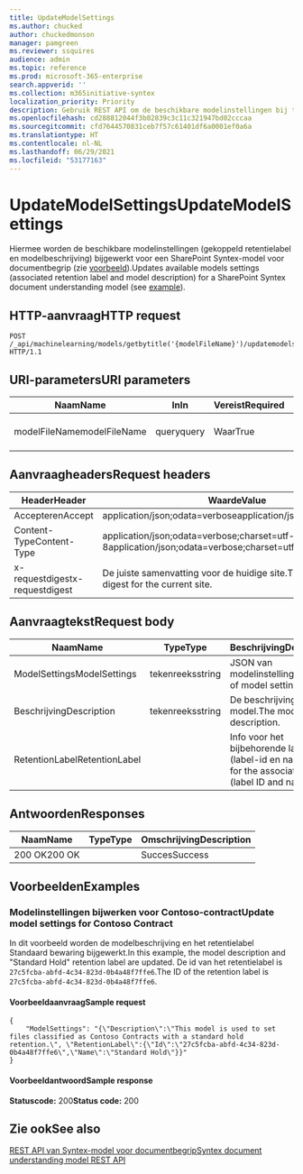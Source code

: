 ```yaml
---
title: UpdateModelSettings
ms.author: chucked
author: chuckedmonson
manager: pamgreen
ms.reviewer: ssquires
audience: admin
ms.topic: reference
ms.prod: microsoft-365-enterprise
search.appverid: ''
ms.collection: m365initiative-syntex
localization_priority: Priority
description: Gebruik REST API om de beschikbare modelinstellingen bij te werken voor een SharePoint Syntex-model voor documentbegrip.
ms.openlocfilehash: cd288812044f3b02839c3c11c321947bd02cccaa
ms.sourcegitcommit: cfd7644570831ceb7f57c61401df6a0001ef0a6a
ms.translationtype: HT
ms.contentlocale: nl-NL
ms.lasthandoff: 06/29/2021
ms.locfileid: "53177163"
---
```

# <a name="updatemodelsettings"></a><span data-ttu-id="c23e7-103">UpdateModelSettings</span><span class="sxs-lookup"><span data-stu-id="c23e7-103">UpdateModelSettings</span></span>

<span data-ttu-id="c23e7-104">Hiermee worden de beschikbare modelinstellingen (gekoppeld retentielabel en modelbeschrijving) bijgewerkt voor een SharePoint Syntex-model voor documentbegrip (zie [voorbeeld](rest-updatemodelsettings-method.md#examples)).</span><span class="sxs-lookup"><span data-stu-id="c23e7-104">Updates available models settings (associated retention label and model description) for a SharePoint Syntex document understanding model (see [example](rest-updatemodelsettings-method.md#examples)).</span></span>

## <a name="http-request"></a><span data-ttu-id="c23e7-105">HTTP-aanvraag</span><span class="sxs-lookup"><span data-stu-id="c23e7-105">HTTP request</span></span>

```HTTP
POST /_api/machinelearning/models/getbytitle('{modelFileName}')/updatemodelsettings HTTP/1.1
```

## <a name="uri-parameters"></a><span data-ttu-id="c23e7-106">URI-parameters</span><span class="sxs-lookup"><span data-stu-id="c23e7-106">URI parameters</span></span>

|<span data-ttu-id="c23e7-107">Naam</span><span class="sxs-lookup"><span data-stu-id="c23e7-107">Name</span></span> |<span data-ttu-id="c23e7-108">In</span><span class="sxs-lookup"><span data-stu-id="c23e7-108">In</span></span> |<span data-ttu-id="c23e7-109">Vereist</span><span class="sxs-lookup"><span data-stu-id="c23e7-109">Required</span></span>|<span data-ttu-id="c23e7-110">Type</span><span class="sxs-lookup"><span data-stu-id="c23e7-110">Type</span></span>|<span data-ttu-id="c23e7-111">Omschrijving</span><span class="sxs-lookup"><span data-stu-id="c23e7-111">Description</span></span>|
|-----|---|--------|----|-----------|
|<span data-ttu-id="c23e7-112">modelFileName</span><span class="sxs-lookup"><span data-stu-id="c23e7-112">modelFileName</span></span>|<span data-ttu-id="c23e7-113">query</span><span class="sxs-lookup"><span data-stu-id="c23e7-113">query</span></span>|<span data-ttu-id="c23e7-114">Waar</span><span class="sxs-lookup"><span data-stu-id="c23e7-114">True</span></span>|<span data-ttu-id="c23e7-115">reeks</span><span class="sxs-lookup"><span data-stu-id="c23e7-115">string</span></span>|<span data-ttu-id="c23e7-116">Naam van het Syntex-modelbestand.</span><span class="sxs-lookup"><span data-stu-id="c23e7-116">Name of the Syntex model file.</span></span>|

## <a name="request-headers"></a><span data-ttu-id="c23e7-117">Aanvraagheaders</span><span class="sxs-lookup"><span data-stu-id="c23e7-117">Request headers</span></span>

| <span data-ttu-id="c23e7-118">Header</span><span class="sxs-lookup"><span data-stu-id="c23e7-118">Header</span></span> | <span data-ttu-id="c23e7-119">Waarde</span><span class="sxs-lookup"><span data-stu-id="c23e7-119">Value</span></span> |
|--------|-------|
|<span data-ttu-id="c23e7-120">Accepteren</span><span class="sxs-lookup"><span data-stu-id="c23e7-120">Accept</span></span>|<span data-ttu-id="c23e7-121">application/json;odata=verbose</span><span class="sxs-lookup"><span data-stu-id="c23e7-121">application/json;odata=verbose</span></span>|
|<span data-ttu-id="c23e7-122">Content-Type</span><span class="sxs-lookup"><span data-stu-id="c23e7-122">Content-Type</span></span>|<span data-ttu-id="c23e7-123">application/json;odata=verbose;charset=utf-8</span><span class="sxs-lookup"><span data-stu-id="c23e7-123">application/json;odata=verbose;charset=utf-8</span></span>|
|<span data-ttu-id="c23e7-124">x-requestdigest</span><span class="sxs-lookup"><span data-stu-id="c23e7-124">x-requestdigest</span></span>|<span data-ttu-id="c23e7-125">De juiste samenvatting voor de huidige site.</span><span class="sxs-lookup"><span data-stu-id="c23e7-125">The appropriate digest for the current site.</span></span>|

## <a name="request-body"></a><span data-ttu-id="c23e7-126">Aanvraagtekst</span><span class="sxs-lookup"><span data-stu-id="c23e7-126">Request body</span></span>

|<span data-ttu-id="c23e7-127">Naam</span><span class="sxs-lookup"><span data-stu-id="c23e7-127">Name</span></span>    |<span data-ttu-id="c23e7-128">Type</span><span class="sxs-lookup"><span data-stu-id="c23e7-128">Type</span></span>   |<span data-ttu-id="c23e7-129">Beschrijving</span><span class="sxs-lookup"><span data-stu-id="c23e7-129">Description</span></span> |
|--------|-------|-------|
|<span data-ttu-id="c23e7-130">ModelSettings</span><span class="sxs-lookup"><span data-stu-id="c23e7-130">ModelSettings</span></span>|<span data-ttu-id="c23e7-131">tekenreeks</span><span class="sxs-lookup"><span data-stu-id="c23e7-131">string</span></span>|<span data-ttu-id="c23e7-132">JSON van modelinstellingen.</span><span class="sxs-lookup"><span data-stu-id="c23e7-132">JSON of model settings.</span></span>|
|<span data-ttu-id="c23e7-133">Beschrijving</span><span class="sxs-lookup"><span data-stu-id="c23e7-133">Description</span></span>|<span data-ttu-id="c23e7-134">tekenreeks</span><span class="sxs-lookup"><span data-stu-id="c23e7-134">string</span></span>|<span data-ttu-id="c23e7-135">De beschrijving van het model.</span><span class="sxs-lookup"><span data-stu-id="c23e7-135">The model description.</span></span>|
|<span data-ttu-id="c23e7-136">RetentionLabel</span><span class="sxs-lookup"><span data-stu-id="c23e7-136">RetentionLabel</span></span>| |<span data-ttu-id="c23e7-137">Info voor het bijbehorende label (label-id en naam).</span><span class="sxs-lookup"><span data-stu-id="c23e7-137">Info for the associated label (label ID and name).</span></span>|

## <a name="responses"></a><span data-ttu-id="c23e7-138">Antwoorden</span><span class="sxs-lookup"><span data-stu-id="c23e7-138">Responses</span></span>

| <span data-ttu-id="c23e7-139">Naam</span><span class="sxs-lookup"><span data-stu-id="c23e7-139">Name</span></span>   | <span data-ttu-id="c23e7-140">Type</span><span class="sxs-lookup"><span data-stu-id="c23e7-140">Type</span></span>  | <span data-ttu-id="c23e7-141">Omschrijving</span><span class="sxs-lookup"><span data-stu-id="c23e7-141">Description</span></span>|
|--------|-------|------------|
|<span data-ttu-id="c23e7-142">200 OK</span><span class="sxs-lookup"><span data-stu-id="c23e7-142">200 OK</span></span>| |<span data-ttu-id="c23e7-143">Succes</span><span class="sxs-lookup"><span data-stu-id="c23e7-143">Success</span></span>|

## <a name="examples"></a><span data-ttu-id="c23e7-144">Voorbeelden</span><span class="sxs-lookup"><span data-stu-id="c23e7-144">Examples</span></span>

### <a name="update-model-settings-for-contoso-contract"></a><span data-ttu-id="c23e7-145">Modelinstellingen bijwerken voor Contoso-contract</span><span class="sxs-lookup"><span data-stu-id="c23e7-145">Update model settings for Contoso Contract</span></span>

<span data-ttu-id="c23e7-146">In dit voorbeeld worden de modelbeschrijving en het retentielabel Standaard bewaring bijgewerkt.</span><span class="sxs-lookup"><span data-stu-id="c23e7-146">In this example, the model description and "Standard Hold" retention label are updated.</span></span> <span data-ttu-id="c23e7-147">De id van het retentielabel is `27c5fcba-abfd-4c34-823d-0b4a48f7ffe6`.</span><span class="sxs-lookup"><span data-stu-id="c23e7-147">The ID of the retention label is `27c5fcba-abfd-4c34-823d-0b4a48f7ffe6`.</span></span>

#### <a name="sample-request"></a><span data-ttu-id="c23e7-148">Voorbeeldaanvraag</span><span class="sxs-lookup"><span data-stu-id="c23e7-148">Sample request</span></span>

```HTTP
{
    "ModelSettings": "{\"Description\":\"This model is used to set files classified as Contoso Contracts with a standard hold retention.\", \"RetentionLabel\":{\"Id\":\"27c5fcba-abfd-4c34-823d-0b4a48f7ffe6\",\"Name\":\"Standard Hold\"}}"
}

```

#### <a name="sample-response"></a><span data-ttu-id="c23e7-149">Voorbeeldantwoord</span><span class="sxs-lookup"><span data-stu-id="c23e7-149">Sample response</span></span>

<span data-ttu-id="c23e7-150">**Statuscode:** 200</span><span class="sxs-lookup"><span data-stu-id="c23e7-150">**Status code:** 200</span></span>

## <a name="see-also"></a><span data-ttu-id="c23e7-151">Zie ook</span><span class="sxs-lookup"><span data-stu-id="c23e7-151">See also</span></span>

[<span data-ttu-id="c23e7-152">REST API van Syntex-model voor documentbegrip</span><span class="sxs-lookup"><span data-stu-id="c23e7-152">Syntex document understanding model REST API</span></span>](syntex-model-rest-api.md)
